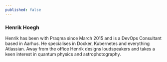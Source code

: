 ```yaml
---
published: false
---
```

### Henrik Hoegh

Henrik has been with Praqma since March 2015 and is a DevOps Consultant based in Aarhus. He specialises in Docker, Kubernetes and everything Atlassian. Away from the office Henrik designs loudspeakers and takes a keen interest in quantum physics and astrophotography.